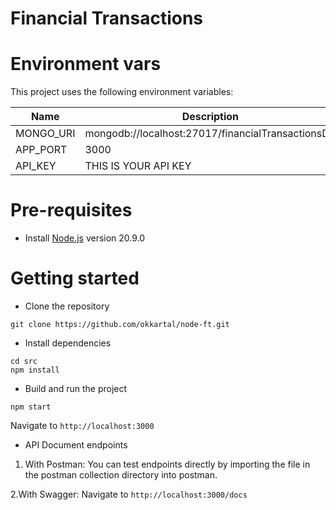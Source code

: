 # Financial Transactions

# Environment vars
This project uses the following environment variables:

| Name                          | Description                                       |   
| ----------------------------- | --------------------------------------------------| 
|MONGO_URI                      | mongodb://localhost:27017/financialTransactionsDB
|APP_PORT                       | 3000
|API_KEY                        | THIS IS YOUR API KEY


# Pre-requisites
- Install [Node.js](https://nodejs.org/en/) version 20.9.0


# Getting started
- Clone the repository
```
git clone https://github.com/okkartal/node-ft.git
```
- Install dependencies
```
cd src
npm install
```
- Build and run the project
```
npm start
```
  Navigate to `http://localhost:3000`


- API Document endpoints
1. With Postman: 
   You can test endpoints directly by importing the file in the postman collection directory into postman.

2.With Swagger:
  Navigate to `http://localhost:3000/docs` 